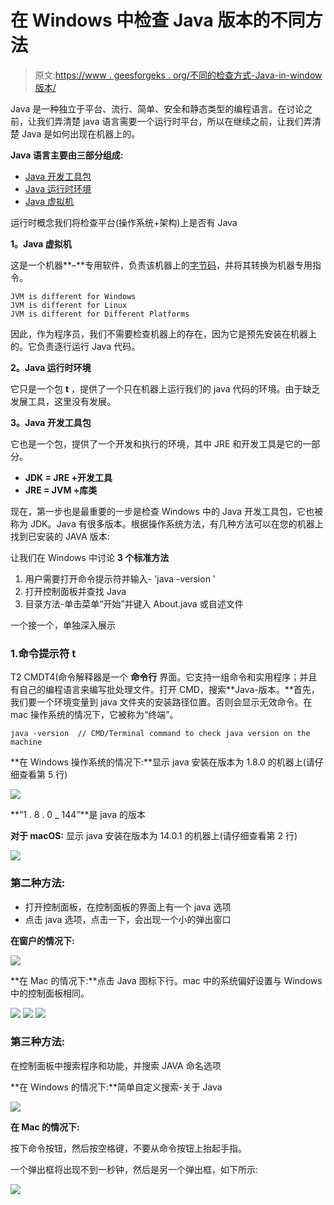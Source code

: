# 在 Windows 中检查 Java 版本的不同方法

> 原文:[https://www . geesforgeks . org/不同的检查方式-Java-in-window 版本/](https://www.geeksforgeeks.org/different-ways-to-check-java-version-in-windows/)

Java 是一种独立于平台、流行、简单、安全和静态类型的编程语言。在讨论之前，让我们弄清楚 java 语言需要一个运行时平台，所以在继续之前，让我们弄清楚 Java 是如何出现在机器上的。

**Java 语言主要由三部分组成:**

*   [Java 开发工具包](https://www.geeksforgeeks.org/differences-jdk-jre-jvm/)
*   [Java 运行时环境](https://www.geeksforgeeks.org/differences-jdk-jre-jvm/)
*   [Java 虚拟机](https://www.geeksforgeeks.org/differences-jdk-jre-jvm/)

运行时概念我们将检查平台(操作系统+架构)上是否有 Java

**1。Java 虚拟机**

这是一个机器**–**专用软件，负责该机器上的[字节码](https://www.geeksforgeeks.org/difference-between-byte-code-and-machine-code/)，并将其转换为机器专用指令。

```
JVM is different for Windows 
JVM is different for Linux
JVM is different for Different Platforms

```

因此，作为程序员，我们不需要检查机器上的存在，因为它是预先安装在机器上的。它负责逐行运行 Java 代码。

**2。Java 运行时环境**

它只是一个包 **t** ，提供了一个只在机器上运行我们的 java 代码的环境。由于缺乏发展工具，这里没有发展。

**3。Java 开发工具包**

它也是一个包，提供了一个开发和执行的环境，其中 JRE 和开发工具是它的一部分。

*   **JDK = JRE +开发工具**
*   **JRE = JVM +库类**

现在，第一步也是最重要的一步是检查 Windows 中的 Java 开发工具包，它也被称为 JDK。Java 有很多版本。根据操作系统方法，有几种方法可以在您的机器上找到已安装的 JAVA 版本:

让我们在 Windows 中讨论 **3 个标准方法**

1.  用户需要打开命令提示符并输入- 'java -version '
2.  打开控制面板并查找 Java
3.  目录方法-单击菜单“开始”并键入 About.java 或自述文件

一个接一个，单独深入展示

### 1.命令提示符 **t**

T2 CMDT4(命令解释器是一个 **命令行** 界面。它支持一组命令和实用程序；并且有自己的编程语言来编写批处理文件。打开 CMD，搜索**Java-版本。**首先，我们要一个环境变量到 java 文件夹的安装路径位置。否则会显示无效命令。在 mac 操作系统的情况下，它被称为“终端”。

```
java -version  // CMD/Terminal command to check java version on the machine

```

**在 Windows 操作系统的情况下:**显示 java 安装在版本为 1.8.0 的机器上(请仔细查看第 5 行)

![](img/bf4f8dc9b851ccf256015ae651333301.png)

**“1 . 8 . 0 _ 144”**是 java 的版本

**对于 macOS:** 显示 java 安装在版本为 14.0.1 的机器上(请仔细查看第 2 行)

![](img/d71c09676503a33365e7a725c65944b2.png)

### 第二种方法:

*   打开控制面板，在控制面板的界面上有一个 java 选项
*   点击 java 选项，点击一下，会出现一个小的弹出窗口

**在窗户的情况下:**

![](img/406f1e75b8e91028e23341cc9e110157.png)

**在 Mac 的情况下:**点击 Java 图标下行。mac 中的系统偏好设置与 Windows 中的控制面板相同。

![](img/6604e31fe924c75a8645755e2ab0f8e9.png) ![](img/252b5856b3a29b35052a4e1c0a02d014.png) ![](img/f8b25ee5251d47b01fe2b93c25c01bc8.png)

### 第三种方法:

在控制面板中搜索程序和功能，并搜索 JAVA 命名选项

**在 Windows 的情况下:**简单自定义搜索-关于 Java

![](img/972a9b5892c9e463f968448a8da71d2c.png)

**在 Mac 的情况下:**

按下命令按钮，然后按空格键，不要从命令按钮上抬起手指。

一个弹出框将出现不到一秒钟，然后是另一个弹出框，如下所示:

![](img/60b44568eeabcc69af6d7981bc371168.png)